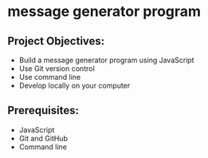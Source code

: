 # message generator program
## Project Objectives:
* Build a message generator program using JavaScript
* Use Git version control
* Use command line
* Develop locally on your computer
## Prerequisites:
* JavaScript
* Git and GitHub
* Command line